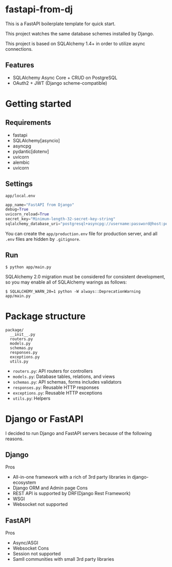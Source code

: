 # fastapi-from-dj
This is a FastAPI boilerplate template for quick start.

This project watches the same database schemes installed by Django.

This project is based on SQLAlchemy 1.4+ in order to utilize async connections.

## Features
* SQLAlchemy Async Core + CRUD on PostgreSQL
* OAuth2 + JWT (Django scheme-compatible)

# Getting started
## Requirements
* fastapi
* SQLAlchemy[asyncio]
* asyncpg
* pydantic[dotenv]
* uvicorn
* alembic
* uvicorn

## Settings
`app/local.env`

```py
app_name="FastAPI from Django"
debug=True
uvicorn_reload=True
secret_key="Minimum-length-32-secret-key-string"
sqlalchemy_database_uri="postgresql+asyncpg://username:password@host:port/database"
```

You can create the `app/production.env` file for production server, and all `.env` files are hidden by `.gitignore`.

## Run
```
$ python app/main.py
```

SQLAlchemy 2.0 migration must be considered for consistent development, so you may enable all of SQLAlchemy warings as follows:

```
$ SQLALCHEMY_WARN_20=1 python -W always::DeprecationWarning app/main.py
```

# Package structure
```
package/
  __init__.py
  routers.py
  models.py
  schemas.py
  responses.py
  exceptions.py
  utils.py
```

* `routers.py`: API routers for controllers
* `models.py`: Database tables, relations, and views
* `schemas.py`: API schemas, forms includes validators
* `responses.py`: Reusable HTTP responses
* `exceptions.py`: Reusable HTTP exceptions
* `utils.py`: Helpers


# Django or FastAPI
I decided to run Django and FastAPI servers because of the following reasons.

## Django
Pros
* All-in-one framework with a rich of 3rd party libraries in django-ecosystem
* Django ORM and Admin page
Cons
* REST API is supported by DRF(Django Rest Framework)
* WSGI
* Websocket not supported

## FastAPI
Pros
* Async/ASGI
* Websocket
Cons
* Session not supported
* Samll communities with small 3rd party libraries

